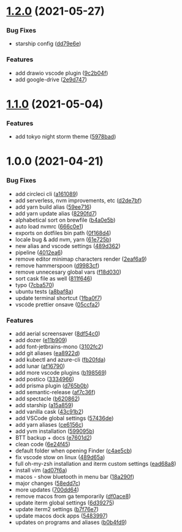 # [1.2.0](https://github.com/danielivert/dotfiles/compare/v1.1.0...v1.2.0) (2021-05-27)


### Bug Fixes

* starship config ([dd79e6e](https://github.com/danielivert/dotfiles/commit/dd79e6ebf66c719acea69885ffc5a44cbf279f0e))


### Features

* add drawio vscode plugin ([9c2b04f](https://github.com/danielivert/dotfiles/commit/9c2b04f638964cfd46b8245cf926a0d4430fa59e))
* add google-drive ([2e9d747](https://github.com/danielivert/dotfiles/commit/2e9d7471f0506b1d804a530d159f513ceccd8e0f))

# [1.1.0](https://github.com/danielivert/dotfiles/compare/v1.0.0...v1.1.0) (2021-05-04)


### Features

* add tokyo night storm theme ([5978bad](https://github.com/danielivert/dotfiles/commit/5978bad6037b0a22a2b8ecd2dbdab79f8937d5f9))

# 1.0.0 (2021-04-21)


### Bug Fixes

* add circleci cli ([a161089](https://github.com/danielivert/dotfiles/commit/a1610890dde0e38b51234556167763fc38095b09))
* add serverless, nvm improvements, etc ([d2de7bf](https://github.com/danielivert/dotfiles/commit/d2de7bf92c5499d031d92f466f693b74b059a047))
* add yarn build alias ([59ee716](https://github.com/danielivert/dotfiles/commit/59ee7160cb1d617b6b4296c9b8dabb356ec72dca))
* add yarn update alias ([8290fd7](https://github.com/danielivert/dotfiles/commit/8290fd7a3509a65cf738d1d093e6088e0db4a6a8))
* alphabetical sort on brewfile ([b4a0e5b](https://github.com/danielivert/dotfiles/commit/b4a0e5b093627d15e4180986a08d259941af20c8))
* auto load nvmrc ([666c0e1](https://github.com/danielivert/dotfiles/commit/666c0e1d9e53723f4424579404eb5de5ed226b86))
* exports on dotfiles bin path ([0f168d4](https://github.com/danielivert/dotfiles/commit/0f168d45a1450205f53d973c0265bec56a184743))
* locale bug & add nvm, yarn ([61e725b](https://github.com/danielivert/dotfiles/commit/61e725b2fb171957fdda83fc4f36b9c863db64fa))
* new alias and vscode settings ([489d362](https://github.com/danielivert/dotfiles/commit/489d362524f21f45f1df51e59f4f193e12c59cff))
* pipeline ([4012ea6](https://github.com/danielivert/dotfiles/commit/4012ea6dbd44dd239f16fbc92fd78e66cea045c2))
* remove editor minimap characters render ([2eaf6a9](https://github.com/danielivert/dotfiles/commit/2eaf6a96b6f3b375b8f55c5ec7957180983891d3))
* remove hammerspoon ([d9983cf](https://github.com/danielivert/dotfiles/commit/d9983cfb9b1fb18609b0797675c6899c8ed6d75a))
* remove unnecesary global vars ([f18d030](https://github.com/danielivert/dotfiles/commit/f18d03092c91f85dba2944bddc23ee41f00e85d7))
* sort cask file as well ([811f646](https://github.com/danielivert/dotfiles/commit/811f646981e853be42182768083e0085a97a4f61))
* typo ([7cba570](https://github.com/danielivert/dotfiles/commit/7cba57057ca6d15e8ccdea5a7b4765c28e71f581))
* ubuntu tests ([a8baf8a](https://github.com/danielivert/dotfiles/commit/a8baf8a7acdc7376a81950132ae8d2264fc71716))
* update terminal shortcut ([1fba0f7](https://github.com/danielivert/dotfiles/commit/1fba0f7ce06e26c08781660b2c95488fc526529f))
* vscode prettier onsave ([05ccfa2](https://github.com/danielivert/dotfiles/commit/05ccfa255b575bd1f5af001f978b82f8bd1bba4d))


### Features

* add aerial screensaver ([8df54c0](https://github.com/danielivert/dotfiles/commit/8df54c021f191237389662e2ef3aa76285bb46b9))
* add dozer ([e11b909](https://github.com/danielivert/dotfiles/commit/e11b90904ee76d174eb0e86fb46e90a5f24f44b5))
* add font-jetbrains-mono ([3102fc2](https://github.com/danielivert/dotfiles/commit/3102fc23b144680fb485d91a85652bd72d503063))
* add git aliases ([ea8922d](https://github.com/danielivert/dotfiles/commit/ea8922dbe265dab1bd41b7a6ff105a5ff2dc4f23))
* add kubectl and azure-cli ([fb20fda](https://github.com/danielivert/dotfiles/commit/fb20fda2f54999f3663c92e63f4b75ca62b15ea5))
* add lunar ([af16790](https://github.com/danielivert/dotfiles/commit/af167901043cd7dfd78da924b3d8a1db6b52eb6f))
* add more vscode plugins ([b198569](https://github.com/danielivert/dotfiles/commit/b1985697c7f4556390f8937df4a5c82670c02b0e))
* add postico ([3334966](https://github.com/danielivert/dotfiles/commit/3334966f67116b70a5b5872c1b865a265ba7c4b7))
* add prisma plugin ([d765b0b](https://github.com/danielivert/dotfiles/commit/d765b0b4d863e2c9f65df16587051cf749a06192))
* add semantic-release ([af7c36f](https://github.com/danielivert/dotfiles/commit/af7c36f78e42995d013e9c757d530512a4509bbc))
* add spectacle ([b620862](https://github.com/danielivert/dotfiles/commit/b620862f282b3d9c50a7ef3509bd4ef2a114969e))
* add starship ([a15a859](https://github.com/danielivert/dotfiles/commit/a15a859581c2f5e976492f12e6b4f9a6b6bd4adb))
* add vanilla cask ([43c91b2](https://github.com/danielivert/dotfiles/commit/43c91b2e6102dbdf15687760ce5465836f6e9622))
* add VSCode global settings ([57436de](https://github.com/danielivert/dotfiles/commit/57436de36404fc648ae2774614eb4d88b08e7800))
* add yarn aliases ([ce6156c](https://github.com/danielivert/dotfiles/commit/ce6156cd550a50fd1a3639c769b07028d5e733f7))
* add yvm installation ([599095b](https://github.com/danielivert/dotfiles/commit/599095b57d5482f784e5ea79c8a65baf1e2c99cf))
* BTT backup + docs ([e7601d2](https://github.com/danielivert/dotfiles/commit/e7601d2eb16b00e766a5a9e0cb520df7f2ff622b))
* clean code ([6e24f45](https://github.com/danielivert/dotfiles/commit/6e24f45982417a9a68415513a8ee030470f14be1))
* default folder when opening Finder ([c4ae5cb](https://github.com/danielivert/dotfiles/commit/c4ae5cb38e78d9feb5e27ded6f32d2c75628c23a))
* fix vscode stow on linux ([489d65a](https://github.com/danielivert/dotfiles/commit/489d65a29494dcb2a2c39be7b46f9bf2e625f0ab))
* full oh-my-zsh installation and iterm custom settings ([ead68a8](https://github.com/danielivert/dotfiles/commit/ead68a817e9d3c674355cd95fe250284316226a6))
* install vim ([ad07f6a](https://github.com/danielivert/dotfiles/commit/ad07f6afb3ac4ce805937be260a7475356af0d18))
* macos - show bluetooth in menu bar ([18a290f](https://github.com/danielivert/dotfiles/commit/18a290f3824dd4f1f795f13095ada883770d8ab2))
* major changes ([58edd7c](https://github.com/danielivert/dotfiles/commit/58edd7c2fdb95a386509f71a5bfce7955dcece2f))
* more updates ([700dd64](https://github.com/danielivert/dotfiles/commit/700dd6421991dc5e491b3fdd899228b8c50a9448))
* remove macos from ga temporarily ([df0ace8](https://github.com/danielivert/dotfiles/commit/df0ace8bef634b39f678299eefdc5de0b26d4978))
* update iterm global settings ([6d39275](https://github.com/danielivert/dotfiles/commit/6d392759ab8710a2fcb076621867bb6faac0967a))
* update iterm2 settings ([b7f76e7](https://github.com/danielivert/dotfiles/commit/b7f76e729d9597ca7f7398913611bd72d36e513a))
* update macos dock apps ([5483997](https://github.com/danielivert/dotfiles/commit/548399722c8eb2f825055add9461c80b45a3a4fe))
* updates on programs and aliases ([b0b4fd9](https://github.com/danielivert/dotfiles/commit/b0b4fd991cff466512f67aed853739ca00ce3659))
